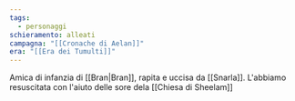 ```yaml
---
tags:
  - personaggi
schieramento: alleati
campagna: "[[Cronache di Aelan]]"
era: "[[Era dei Tumulti]]"
---
```

Amica di infanzia di [[Bran|Bran]], rapita e uccisa da [[Snarla]]. L'abbiamo resuscitata con l'aiuto delle sore dela [[Chiesa di Sheelam]]

